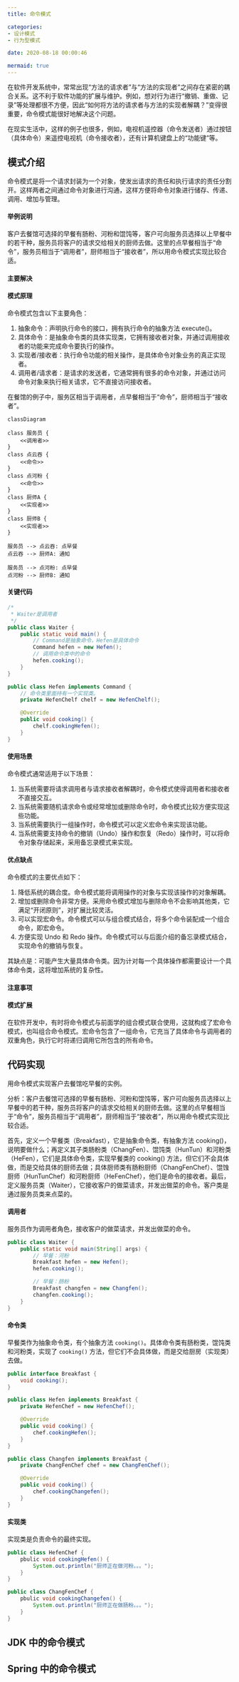 ```yaml
---
title: 命令模式

categories:
- 设计模式
- 行为型模式

date: 2020-08-18 00:00:46

mermaid: true
---
```

在软件开发系统中，常常出现“方法的请求者”与“方法的实现者”之间存在紧密的耦合关系。这不利于软件功能的扩展与维护。例如，想对行为进行“撤销、重做、记录”等处理都很不方便，因此“如何将方法的请求者与方法的实现者解耦？”变得很重要，命令模式能很好地解决这个问题。

在现实生活中，这样的例子也很多，例如，电视机遥控器（命令发送者）通过按钮（具体命令）来遥控电视机（命令接收者），还有计算机键盘上的“功能键”等。

## 模式介绍
命令模式是将一个请求封装为一个对象，使发出请求的责任和执行请求的责任分割开。这样两者之间通过命令对象进行沟通，这样方便将命令对象进行储存、传递、调用、增加与管理。

#### 举例说明
客户去餐馆可选择的早餐有肠粉、河粉和馄饨等，客户可向服务员选择以上早餐中的若干种，服务员将客户的请求交给相关的厨师去做。这里的点早餐相当于“命令”，服务员相当于“调用者”，厨师相当于“接收者”，所以用命令模式实现比较合适。

#### 主要解决

#### 模式原理
命令模式包含以下主要角色：
1. 抽象命令：声明执行命令的接口，拥有执行命令的抽象方法 execute()。
1. 具体命令：是抽象命令类的具体实现类，它拥有接收者对象，并通过调用接收者的功能来完成命令要执行的操作。
1. 实现者/接收者：执行命令功能的相关操作，是具体命令对象业务的真正实现者。
1. 调用者/请求者：是请求的发送者，它通常拥有很多的命令对象，并通过访问命令对象来执行相关请求，它不直接访问接收者。

在餐馆的例子中，服务区相当于调用者，点早餐相当于“命令”，厨师相当于“接收者”。

```mermaid
classDiagram

class 服务员 {
    <<调用者>>
}
class 点云吞 {
    <<命令>>
}
class 点河粉 {
    <<命令>>
}
class 厨师A {
    <<实现者>>
}
class 厨师B {
    <<实现者>>
}

服务员 --> 点云吞: 点早餐
点云吞 --> 厨师A: 通知

服务员 --> 点河粉: 点早餐
点河粉 --> 厨师B: 通知
```

#### 关键代码
```java
/*
 * Waiter是调用者
 */
public class Waiter {
    public static void main() {
        // Command是抽象命令，Hefen是具体命令
        Command hefen = new Hefen();
        // 调用命令类中的命令
        hefen.cooking();
    }
}

public class Hefen implements Command {
    // 命令类里面持有一个实现类。
    private HefenChelf chelf = new HefenChelf();

    @Override
    public void cooking() {
        chelf.cookingHefen();
    }
}
```

#### 使用场景
命令模式通常适用于以下场景：
1. 当系统需要将请求调用者与请求接收者解耦时，命令模式使得调用者和接收者不直接交互。
1. 当系统需要随机请求命令或经常增加或删除命令时，命令模式比较方便实现这些功能。
1. 当系统需要执行一组操作时，命令模式可以定义宏命令来实现该功能。
1. 当系统需要支持命令的撤销（Undo）操作和恢复（Redo）操作时，可以将命令对象存储起来，采用备忘录模式来实现。

#### 优点缺点
命令模式的主要优点如下：
1. 降低系统的耦合度。命令模式能将调用操作的对象与实现该操作的对象解耦。
1. 增加或删除命令非常方便。采用命令模式增加与删除命令不会影响其他类，它满足“开闭原则”，对扩展比较灵活。
1. 可以实现宏命令。命令模式可以与组合模式结合，将多个命令装配成一个组合命令，即宏命令。
1. 方便实现 Undo 和 Redo 操作。命令模式可以与后面介绍的备忘录模式结合，实现命令的撤销与恢复。

其缺点是：可能产生大量具体命令类。因为计对每一个具体操作都需要设计一个具体命令类，这将增加系统的复杂性。

#### 注意事项

#### 模式扩展
在软件开发中，有时将命令模式与前面学的组合模式联合使用，这就构成了宏命令模式，也叫组合命令模式。宏命令包含了一组命令，它充当了具体命令与调用者的双重角色，执行它时将递归调用它所包含的所有命令。

## 代码实现
用命令模式实现客户去餐馆吃早餐的实例。

分析：客户去餐馆可选择的早餐有肠粉、河粉和馄饨等，客户可向服务员选择以上早餐中的若干种，服务员将客户的请求交给相关的厨师去做。这里的点早餐相当于“命令”，服务员相当于“调用者”，厨师相当于“接收者”，所以用命令模式实现比较合适。

首先，定义一个早餐类（Breakfast），它是抽象命令类，有抽象方法 cooking()，说明要做什么；再定义其子类肠粉类（ChangFen）、馄饨类（HunTun）和河粉类（HeFen），它们是具体命令类，实现早餐类的 cooking() 方法，但它们不会具体做，而是交给具体的厨师去做；具体厨师类有肠粉厨师（ChangFenChef）、馄蚀厨师（HunTunChef）和河粉厨师（HeFenChef），他们是命令的接收者。最后，定义服务员类（Waiter），它接收客户的做菜请求，并发出做菜的命令。客户类是通过服务员类来点菜的。

#### 调用者
服务员作为调用者角色，接收客户的做菜请求，并发出做菜的命令。
```java
public class Waiter {
    public static void main(String[] args) {
        // 早餐：河粉
        Breakfast hefen = new Hefen();
        hefen.cooking();

        // 早餐：肠粉
        Breakfast changfen = new Changfen();
        changfen.cooking();
    } 
}
```

#### 命令类
早餐类作为抽象命令类，有个抽象方法 `cooking()`。具体命令类有肠粉类，馄饨类和河粉类，实现了 `cooking()` 方法，但它们不会具体做，而是交给厨房（实现类）去做。
```java
public interface Breakfast {
    void cooking();
}

public class Hefen implements Breakfast {
    private HefenChef = new HefenChef();

    @Override
    public void cooking() {
        chef.cookingHefen();
    }
}

public class Changfen implements Breakfast {
    private ChangFenChef chef = new ChangFenChef();

    @Override
    public void cooking() {
        chef.cookingChangefen();
    }
}
```

#### 实现类
实现类是负责命令的最终实现。

```java
public class HefenChef {
    pbulic void cookingHefen() {
        System.out.println("厨师正在做河粉。。。");
    }
}

public class ChangFenChef {
    pbulic void cookingChangefen() {
        System.out.println("厨师正在做肠粉。。。");
    }
}
```

## JDK 中的命令模式

## Spring 中的命令模式